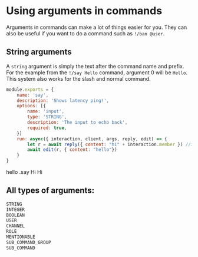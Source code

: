 # Using arguments in commands
Arguments in commands can make a lot of things easier for you. They can also be useful if you want to do a command such as `!/ban @user`.

##  String arguments
A `string` argument is simply the text after the command name and prefix.  
For the example from the `!/say Hello` command, argument 0 will be `Hello`.  
This system also works for the slash and normal command.

```js
module.exports = {
    name: 'say',
    description: 'Shows latency ping!',
    options: [{
        name: 'input',
        type: 'STRING',
        description: 'The input to echo back',
        required: true,
    }]
    run: async({ interaction, client, args, reply, edit) => {
        let r = await reply({ content: "hi" + interaction.member }) //interaction will be slash interaction when user uses slash command but if users uses normal then interaction will me message!
        await edit(r, { content: "hello"})
    }
}
```

<div is="discord-messages">
    <discord-messages>
        <dis-message profile="gcommands">
            <template #interactions>
                <discord-interaction profile="hyro" :command="true">say hello</discord-interaction>
            </template>
            hello
        </dis-message>
    </discord-messages>
    <discord-messages>
            <dis-message profile="izboxo">
            .say Hi
        </dis-message>
        <dis-message profile="gcommands">
            Hi
        </dis-message>
    </discord-messages>
</div>

## All types of arguments:
```js
STRING
INTEGER
BOOLEAN
USER
CHANNEL
ROLE
MENTIONABLE
SUB_COMMAND_GROUP
SUB_COMMAND
```

